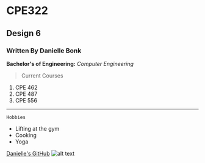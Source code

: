# CPE322
## Design 6
### Written By Danielle Bonk

**Bachelor's of Engineering:**
*Computer Engineering*

> Current Courses
1. CPE 462
2. CPE 487
3. CPE 556
---
`Hobbies`
- Lifting at the gym
- Cooking
- Yoga

[Danielle's GitHub](https://www.example.com)
![alt text](image.jpg)
